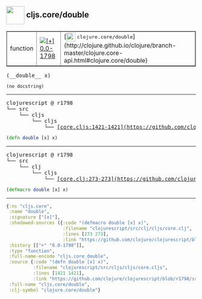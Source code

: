 ## <img width="48px" valign="middle" src="http://i.imgur.com/Hi20huC.png"> cljs.core/double

 <table border="1">
<tr>
<td>function</td>
<td><a href="https://github.com/cljsinfo/api-refs/tree/0.0-1798"><img valign="middle" alt="[+] 0.0-1798" src="https://img.shields.io/badge/+-0.0--1798-lightgrey.svg"></a> </td>
<td>
[<img height="24px" valign="middle" src="http://i.imgur.com/1GjPKvB.png"> <samp>clojure.core/double</samp>](http://clojure.github.io/clojure/branch-master/clojure.core-api.html#clojure.core/double)
</td>
</tr>
</table>

 <samp>
(__double__ x)<br>
</samp>

```
(no docstring)
```

---

 <pre>
clojurescript @ r1798
└── src
    └── cljs
        └── cljs
            └── <ins>[core.cljs:1421-1421](https://github.com/clojure/clojurescript/blob/r1798/src/cljs/cljs/core.cljs#L1421-L1421)</ins>
</pre>

```clj
(defn double [x] x)
```


---

 <pre>
clojurescript @ r1798
└── src
    └── clj
        └── cljs
            └── <ins>[core.clj:273-273](https://github.com/clojure/clojurescript/blob/r1798/src/clj/cljs/core.clj#L273-L273)</ins>
</pre>

```clj
(defmacro double [x] x)
```

---

```clj
{:ns "cljs.core",
 :name "double",
 :signature ["[x]"],
 :shadowed-sources ({:code "(defmacro double [x] x)",
                     :filename "clojurescript/src/clj/cljs/core.clj",
                     :lines [273 273],
                     :link "https://github.com/clojure/clojurescript/blob/r1798/src/clj/cljs/core.clj#L273-L273"}),
 :history [["+" "0.0-1798"]],
 :type "function",
 :full-name-encode "cljs.core_double",
 :source {:code "(defn double [x] x)",
          :filename "clojurescript/src/cljs/cljs/core.cljs",
          :lines [1421 1421],
          :link "https://github.com/clojure/clojurescript/blob/r1798/src/cljs/cljs/core.cljs#L1421-L1421"},
 :full-name "cljs.core/double",
 :clj-symbol "clojure.core/double"}

```
